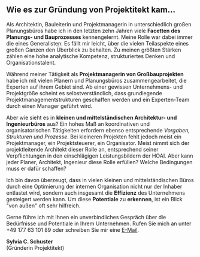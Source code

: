 
## Wie es zur Gründung von Projektitekt kam...

Als Architektin, Bauleiterin und Projektmanagerin in unterschiedlich großen
Planungsbüros habe ich in den letzten zehn Jahren viele **Facetten des Planungs- und Bauprozesses** kennengelernt.
Meine Rolle war dabei immer die eines Generalisten: Es fällt mir leicht, über die vielen Teilaspekte
eines großen Ganzen den Überblick zu behalten. Zu meinen größten Stärken zählen eine hohe analytische 
Kompetenz, strukturiertes Denken und Organisationstalent.

Während meiner Tätigkeit als **Projektmanagerin von Großbauprojekten** habe ich mit vielen
Planern und Planungsbüros zusammengearbeitet, die Experten auf ihrem Gebiet
sind. Ab einer gewissen Unternehmens- und Projektgröße scheint es selbstverständlich, dass
grundlegende Projektmanagementstrukturen geschaffen werden und ein Experten-Team
durch einen Manager geführt wird.

Aber wie sieht es in **kleinen und mittelständischen Architektur- und Ingenieurbüros** aus?
Ein hohes Maß an koordinativen und organisatorischen Tätigkeiten erfordern ebenso entsprechende
*Vorgaben, Strukturen und Prozesse*. Bei kleineren Projekten fehlt jedoch meist ein Projektmanager, 
ein Projektsteuerer, ein Organisator. Meist nimmt sich der projektleitende Architekt dieser Rolle an,
entsprechend seiner Verpflichtungen in den einschlägigen Leistungsbildern der HOAI. 
Aber kann jeder Planer, Architekt, Ingenieur diese Rolle erfüllen? Welche Bedingungen muss er dafür schaffen?

Ich bin davon überzeugt, dass in vielen kleinen und mittelständischen Büros durch eine Optimierung
der internen Organisation nicht nur der Inhaber entlastet wird, sondern auch insgesamt die **Effizienz** 
des Unternehmens gesteigert werden kann. Um diese **Potentiale** zu **erkennen**, ist ein Blick "von außen" oft sehr hilfreich.

Gerne führe ich mit Ihnen ein unverbindliches Gespräch über die Bedürfnisse und
Potentiale in Ihrem Unternehmen. Rufen Sie mich an unter +49 177 63 101 89 oder
schreiben Sie mir eine [E-Mail](mailto:sylvia.schuster@projektitekt.de).

**Sylvia C. Schuster**<br>
(Gründerin Projektitekt)


